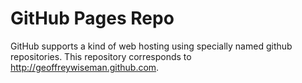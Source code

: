# GitHub Pages Repo

GitHub supports a kind of web hosting using specially named github repositories.  This repository corresponds to http://geoffreywiseman.github.com.  
